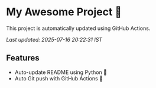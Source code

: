 # My Awesome Project 🚀

This project is automatically updated using GitHub Actions.

_Last updated: 2025-07-16 20:22:31 IST_

## Features
- Auto-update README using Python 🐍
- Auto Git push with GitHub Actions 🤖
